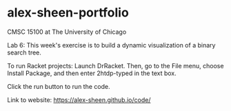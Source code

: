 # alex-sheen-portfolio

CMSC 15100 at The University of Chicago

Lab 6:
This week's exercise is to build a dynamic visualization of a binary search tree.

To run Racket projects:
  Launch DrRacket. Then, go to the File menu, choose Install Package, and then enter 2htdp-typed in the text box.

  Click the run button to run the code.

Link to website:
https://alex-sheen.github.io/code/
